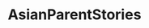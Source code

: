 ---
title: AsianParentStories
crosslinks:
- hapas
- aznidentity
- autotldr
- personalfinance
- AskReddit
- trees
- TheRedPill
- medicine
- MadeMeSmile
- gifs
- confession
- PhascinatingPhysics
- SRSDiscussion
- pcmasterrace
- HongKong
- atheism
- Laowinning
- UpliftingNews
- wholesome
- MRW
---